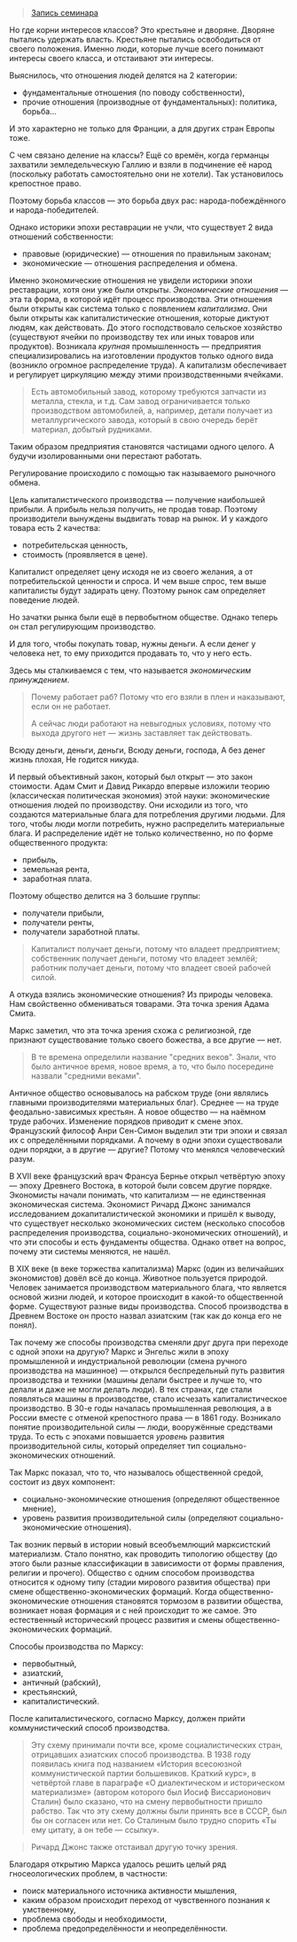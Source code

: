 > [Запись семинара](https://drive.google.com/open?id=0B_ciiYZxHJLSaEtBMThzRVdCOVU)

Но где корни интересов классов?
Это крестьяне и дворяне.
Дворяне пытались удержать власть.
Крестьяне пытались освободиться от своего положения.
Именно люди, которые лучше всего понимают интересы своего класса, и отстаивают эти интересы.

Выяснилось, что отношения людей делятся на 2 категории:
- фундаментальные отношения (по поводу собственности),
- прочие отношения (производные от фундаментальных): политика, борьба...

И это характерно не только для Франции, а для других стран Европы тоже.

С чем связано деление на классы?
Ещё со времён, когда германцы захватили земледельческую Галлию и взяли в подчинение её народ (поскольку работать самостоятельно они не хотели).
Так установилось крепостное право.

Поэтому борьба классов — это борьба двух рас: народа-побеждённого и народа-победителей.

Однако историки эпохи реставрации не учли, что существует 2 вида отношений собственности:
- правовые (юридические) — отношения по правильным законам;
- экономические — отношения распределения и обмена.

Именно экономические отношения не увидели историки эпохи реставрации, хотя они уже были открыты.
_Экономические отношения_ — эта та форма, в которой идёт процесс производства.
Эти отношения были открыты как система только с появлением _капитализма_.
Они были открыты как капиталистические отношения, которые диктуют людям, как действовать.
До этого господствовало сельское хозяйство (существуют ячейки по производству тех или иных товаров или продуктов).
Возникала _крупная_ промышленность — предприятия специализировались на изготовлении продуктов только одного вида (возникло огромное распределение труда).
А капитализм обеспечивает и регулирует циркуляцию между этими производственными ячейками.
> Есть автомобильный завод, которому требуются запчасти из металла, стекла, и т.д.
> Сам завод ограничивается только производством автомобилей, а, например, детали получает из металлургического завода, который в свою очередь берёт материал, добытый рудниками.

Таким образом предприятия становятся частицами одного целого.
А будучи изолированными они перестают работать.

Регулирование происходило с помощью так называемого рыночного обмена.

Цель капиталистического производства — получение наибольшей прибыли.
А прибыль нельзя получить, не продав товар.
Поэтому производители вынуждены выдвигать товар на рынок.
И у каждого товара есть 2 качества:
- потребительская ценность,
- стоимость (проявляется в цене).

Капиталист определяет цену исходя не из своего желания, а от потребительской ценности и спроса.
И чем выше спрос, тем выше капиталисты будут задирать цену.
Поэтому рынок сам определяет поведение людей.

Но зачатки рынка были ещё в первобытном обществе.
Однако теперь он стал регулирующим производство.

И для того, чтобы покупать товар, нужны деньги.
А если денег у человека нет, то ему приходится продавать то, что у него есть.

Здесь мы сталкиваемся с тем, что называется _экономическим принуждением_.
> Почему работает раб?
> Потому что его взяли в плен и наказывают, если он не работает.
>
> А сейчас люди работают на невыгодных условиях, потому что выхода другого нет — жизнь заставляет так действовать.

>
Всюду деньги, деньги, деньги,
Всюду деньги, господа,
А без денег жизнь плохая,
Не годится никуда.

И первый объективный закон, который был открыт — это закон стоимости.
Адам Смит и Давид Рикардо впервые изложили теорию (классическая политическая экономия) этой науки: экономические отношения людей по производству.
Они исходили из того, что создаются материальные блага для потребления другими людьми.
Для того, чтобы люди могли потребить, нужно распределить материальные блага.
И распределение идёт не только количественно, но по форме общественного продукта:
- прибыль,
- земельная рента,
- заработная плата.

Поэтому общество делится на 3 большие группы:
- получатели прибыли,
- получатели ренты,
- получатели заработной платы.

> Капиталист получает деньги, потому что владеет предприятием; собственник получает деньги, потому что владеет землёй; работник получает деньги, потому что владеет своей рабочей силой.

А откуда взялись экономические отношения?
Из природы человека.
Нам свойственно обмениваться товарами.
Эта точка зрения Адама Смита.

Маркс заметил, что эта точка зрения схожа с религиозной, где признают существование только своего божества, а все другие — нет.

> В те времена определили название "средних веков".
> Знали, что было античное время, новое время, а то, что было посередине назвали "средними веками".

Античное общество основывалось на рабском труде (они являлись главными производителями материальных благ).
Среднее — на труде феодально-зависимых крестьян.
А новое общество — на наёмном труде рабочих.
Изменение порядков приводит к смене эпох.
Французский философ Анри Сен-Симон выделил эти три эпохи и связал их с определёнными порядками.
А почему в одни эпохи существовали одни порядки, а в другие — другие?
Потому что менялся человеческий разум.

В XVII веке французский врач Франсуа Бернье открыл четвёртую эпоху — эпоху Древнего Востока, в которой были совсем другие порядке.
Экономисты начали понимать, что капитализм — не единственная экономическая система.
Экономист Ричард Джонс занимался исследованием докапиталистической экономики и пришёл к выводу, что существует несколько экономических систем (несколько способов распределения производства, социально-экономических отношений), и что эти способы и есть фундаменты общества.
Однако ответ на вопрос, почему эти системы меняются, не нашёл.

В XIX веке (в веке торжества капитализма) Маркс (один из величайших экономистов) довёл всё до конца.
Животное пользуется природой.
Человек занимается производством материального блага, что является основой жизни людей, и которое происходит в какой-то общественной форме.
Существуют разные виды производства.
Способ производства в Древнем Востоке он просто назвал азиатским (так как до конца его не понял).

Так почему же способы производства сменяли друг друга при переходе с одной эпохи на другую?
Маркс и Энгельс жили в эпоху промышленной и индустриальной революции (смена ручного производства на машинное) — открылся беспредельный путь развития производства и техники (машины делали быстрее и лучше то, что делали и даже не могли делать люди).
В тех странах, где стали появляться машины в производстве, стало исчезать капиталистическое производство.
В 30-е годы началась промышленная революция, а в России вместе с отменой крепостного права — в 1861 году.
Возникало понятие производительной силы — люди, вооружённые средствами труда.
То есть с эпохами повышается _уровень_ развития производительной силы, который определяет тип социально-экономических отношений.

Так Маркс показал, что то, что называлось общественной средой, состоит из двух компонент:
- социально-экономические отношения (определяют общественное мнение),
- уровень развития производительной силы (определяют социально-экономические отношения).

Так возник первый в истории новый всеобъемлющий марксистский материализм.
Стало понятно, как проводить типологию обществу (до этого были разные классификации в зависимости от формы правления, религии и прочего).
Общество с одним способом производства относится к одному типу (стадии мирового развития общества) при смене общественно-экономических формаций.
Когда общественно-экономические отношения становятся тормозом в развитии общества, возникает новая формация и с ней происходит то же самое.
Это естественный исторический процесс развития и смены общественно-экономических формаций.

Способы производства по Марксу:
- первобытный,
- азиатский,
- античный (рабский),
- крестьянский,
- капиталистический.

После капиталистического, согласно Марксу, должен прийти коммунистический способ производства.

> Эту схему принимали почти все, кроме социалистических стран, отрицавших азиатских способ производства.
> В 1938 году появилась книга под названием «История всесоюзной коммунистической партии большевиков. Краткий курс», в четвёртой главе в параграфе «О диалектическом и историческом материализме» (автором которого был Иосиф Виссарионович Сталин) было сказано, что на смену первобытности пришло рабство.
> Так что эту схему должны были принять все в СССР, был бы он согласен или нет.
> Со Сталиным было трудно спорить «Ты ему цитату, а он тебе — ссылку».

> Ричард Джонс также отстаивал другую точку зрения.

Благодаря открытию Маркса удалось решить целый ряд гносеологических проблем, в частности:
- поиск материального источника активности мышления,
- каким образом происходит переход от чувственного познания к умственному,
- проблема свободы и необходимости,
- проблема предопределённости и неопределённости.